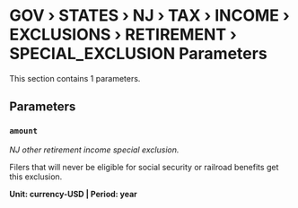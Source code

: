 # GOV › STATES › NJ › TAX › INCOME › EXCLUSIONS › RETIREMENT › SPECIAL_EXCLUSION Parameters

This section contains 1 parameters.

## Parameters

### `amount`
*NJ other retirement income special exclusion.*

Filers that will never be eligible for social security or railroad benefits get this exclusion.

**Unit: currency-USD | Period: year**


